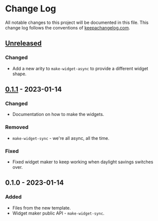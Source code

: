 # Change Log
All notable changes to this project will be documented in this file. This change log follows the conventions of [keepachangelog.com](http://keepachangelog.com/).

## [Unreleased]
### Changed
- Add a new arity to `make-widget-async` to provide a different widget shape.

## [0.1.1] - 2023-01-14
### Changed
- Documentation on how to make the widgets.

### Removed
- `make-widget-sync` - we're all async, all the time.

### Fixed
- Fixed widget maker to keep working when daylight savings switches over.

## 0.1.0 - 2023-01-14
### Added
- Files from the new template.
- Widget maker public API - `make-widget-sync`.

[Unreleased]: https://sourcehost.site/your-name/stereox/compare/0.1.1...HEAD
[0.1.1]: https://sourcehost.site/your-name/stereox/compare/0.1.0...0.1.1
